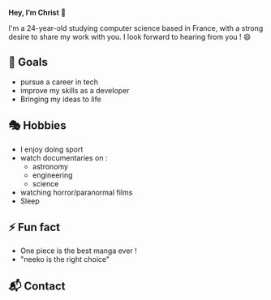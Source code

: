  **Hey, I’m Christ** 👋

I'm a 24-year-old studying computer science based in France, with a strong desire to share my work with you. I look forward to hearing from you ! 😄

## 🎯 Goals

- pursue a career in tech
- improve my skills as a developer
- Bringing my ideas to life
  
## 🎭 Hobbies

- I enjoy doing sport
- watch documentaries on : 
  - astronomy
  - engineering
  - science
- watching horror/paranormal films
- Sleep
  
## ⚡ Fun fact 
- One piece is the best manga ever !
- "neeko is the right choice"
  
## 📬 Contact 




